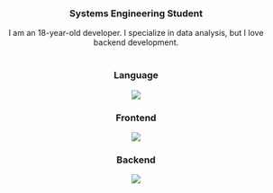 <div align="center">
  <h3>Systems Engineering Student</h3>
  I am an 18-year-old developer. I specialize in data analysis, but I love backend development.
</div>
<br>
<div align="center">
  <h3>Language</h3>
  <a href="https://skillicons.dev">
    <img src="https://skillicons.dev/icons?i=js,ts,python,c,cpp&perline=5" />
  </a>
  
</div>
<div align="center">
  <h3>Frontend</h3>
  <a href="https://skillicons.dev">
    <img src="https://skillicons.dev/icons?i=svelte,vue,react&perline=3" />
  </a>
</div>
<div align="center">
  <h3>Backend</h3>
  <a href="https://skillicons.dev">
    <img src="https://skillicons.dev/icons?i=flask,django,fastapi&perline=3" />
  </a>
</div>
